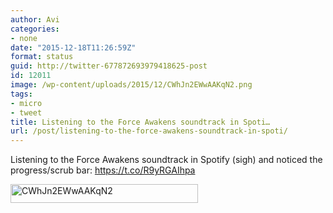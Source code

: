 ```yaml
---
author: Avi
categories:
- none
date: "2015-12-18T11:26:59Z"
format: status
guid: http://twitter-677872693979418625-post
id: 12011
image: /wp-content/uploads/2015/12/CWhJn2EWwAAKqN2.png
tags:
- micro
- tweet
title: Listening to the Force Awakens soundtrack in Spoti…
url: /post/listening-to-the-force-awakens-soundtrack-in-spoti/
---
```

Listening to the Force Awakens soundtrack in Spotify (sigh) and noticed the progress/scrub bar: https://t.co/R9yRGAIhpa

<img width="300" height="30" src="http://aviflax.com/wp-content/uploads/2015/12/CWhJn2EWwAAKqN2-300x30.png" class="attachment-medium size-medium" alt="CWhJn2EWwAAKqN2" />